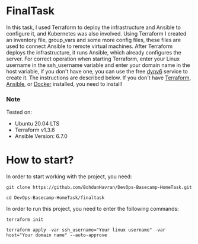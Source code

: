 # FinalTask
In this task, I used Terraform to deploy the infrastructure and Ansible to configure it, and Kubernetes was also involved. Using Terraform I created an inventory file, group_vars and some more config files, these files are used to connect Ansible to remote virtual machines. After Terraform deploys the infrastructure, it runs Ansible, which already configures the server. For correct operation when starting Terraform, enter your Linux username in the ssh_username variable and enter your domain name in the host variable, if you don't have one, you can use the free [dynv6](https://dynv6.com/) service to create it. The instructions are described below. If you don't have [Terraform](https://developer.hashicorp.com/terraform/downloads?product_intent=terraform), [Ansible](https://docs.ansible.com/ansible/latest/installation_guide/intro_installation.html), or [Docker](https://docs.docker.com/engine/install/ubuntu/) installed, you need to install!

<h3>Note</h3>
Tested on:

- Ubuntu 20.04 LTS
- Terraform v1.3.6
- Ansible Version: 6.7.0

# How to start?
In order to start working with the project, you need:
```
git clone https://github.com/BohdanHavran/DevOps-Basecamp-HomeTask.git
```
```
cd DevOps-Basecamp-HomeTask/finaltask
```
In order to run this project, you need to enter the following commands:
```
terraform init
```
```
terraform apply -var ssh_username="Your linux username" -var host="Your domain name" --auto-approve
```


